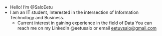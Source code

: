- Hello! I’m @SaloEetu
- I am an IT student, Interested in the intersection of Information Technology and Business.
  - Current interest in gaining experience in the field of Data
You can reach me on my LinkedIn @eetusalo or email eetuvsalo@gmail.com

<!---
SaloEetu/SaloEetu is a ✨ special ✨ repository because its `README.md` (this file) appears on your GitHub profile.
You can click the Preview link to take a look at your changes.
--->
